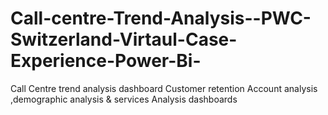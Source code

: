 # Call-centre-Trend-Analysis--PWC-Switzerland-Virtaul-Case-Experience-Power-Bi-
Call Centre trend analysis dashboard
Customer retention Account analysis ,demographic analysis & services Analysis dashboards
